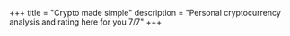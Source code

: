 +++
title = "Crypto made simple"
description = "Personal cryptocurrency analysis and rating here for you 7/7"
+++
